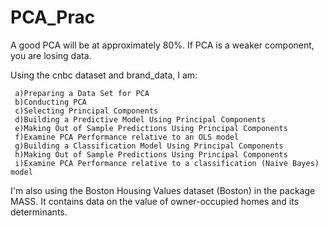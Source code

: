 # PCA_Prac

A good PCA will be at approximately 80%. If PCA is a weaker component, you are losing data.

Using the cnbc dataset and brand_data, I am:
       
     a)Preparing a Data Set for PCA
     b)Conducting PCA
     c)Selecting Principal Components
     d)Building a Predictive Model Using Principal Components
     e)Making Out of Sample Predictions Using Principal Components
     f)Examine PCA Performance relative to an OLS model
     g)Building a Classification Model Using Principal Components
     h)Making Out of Sample Predictions Using Principal Components
     i)Examine PCA Performance relative to a classification (Naive Bayes) model

I'm also using the Boston Housing Values dataset (Boston) in the package MASS. It contains 
data on the value of owner-occupied homes and its determinants.

